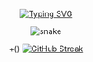 <div align="center">

	
[![Typing SVG](https://readme-typing-svg.herokuapp.com?font=Architects+Daughter&color=7AF79A&size=30&lines=++Hey,👋+everyone..!;I'm+Learning+CyberSecurity...;Excited+about+Career...♡;Love+To+Learn+new+skills;Active+Learner/Researcher)](https://git.io/typing-svg)

<!--- snake -->
<div align="center">
  <img  src="https://github.com/1999AZZAR/1999AZZAR/blob/main/resources/img/grid-snake.svg\"
       alt="snake" /></a>
</div>






+()
[![GitHub Streak](https://github-readme-streak-stats.herokuapp.com?user=Bahy-Mamdouh&theme=shadow-green)](https://git.io/streak-stats)
